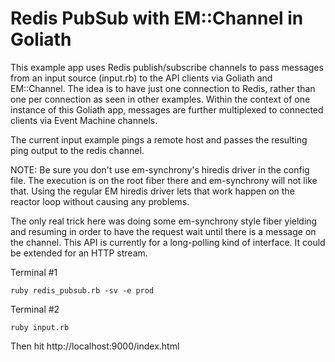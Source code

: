 # Redis PubSub with EM::Channel in Goliath

This example app uses Redis publish/subscribe channels to pass messages from an
input source (input.rb) to the API clients via Goliath and EM::Channel. The idea 
is to have just one connection to Redis, rather than one per connection as seen 
in other examples. Within the context of one instance of this Goliath app, messages
are further multiplexed to connected clients via Event Machine channels. 

The current input example pings a remote host and passes the resulting ping output
to the redis channel. 

NOTE: Be sure you don't use em-synchrony's hiredis driver in the config file. The
execution is on the root fiber there and em-synchrony will not like that. Using the
regular EM hiredis driver lets that work happen on the reactor loop without causing 
any problems. 

The only real trick here was doing some em-synchrony style fiber yielding and resuming
in order to have the request wait until there is a message on the channel. This API
is currently for a long-polling kind of interface. It could be extended for an HTTP 
stream. 

Terminal #1
```
ruby redis_pubsub.rb -sv -e prod
```

Terminal #2
```
ruby input.rb
```

Then hit http://localhost:9000/index.html


